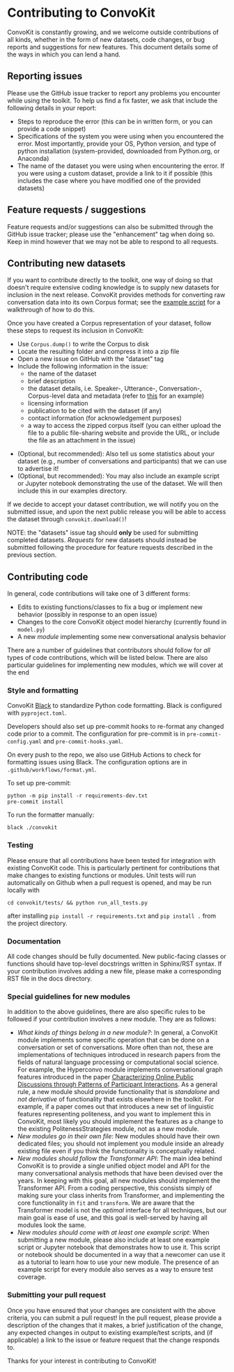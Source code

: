 # Contributing to ConvoKit

ConvoKit is constantly growing, and we welcome outside contributions of all kinds, whether in the form of new datasets, code changes, or bug reports and suggestions for new features. This document details some of the ways in which you can lend a hand.

## Reporting issues

Please use the GitHub issue tracker to report any problems you encounter while using the toolkit. To help us find a fix faster, we ask that include the following details in your report:

- Steps to reproduce the error (this can be in written form, or you can provide a code snippet)
- Specifications of the system you were using when you encountered the error. Most importantly, provide your OS, Python version, and type of python installation (system-provided, downloaded from Python.org, or Anaconda)
- The name of the dataset you were using when encountering the error. If you were using a custom dataset, provide a link to it if possible (this includes the case where you have modified one of the provided datasets)

## Feature requests / suggestions

Feature requests and/or suggestions can also be submitted through the GitHub issue tracker; please use the "enhancement" tag when doing so. Keep in mind however that we may not be able to respond to all requests.

## Contributing new datasets

If you want to contribute directly to the toolkit, one way of doing so that doesn't require extensive coding knowledge is to supply new datasets for inclusion in the next release. ConvoKit provides methods for converting raw conversation data into its own Corpus format; see the [example script](https://github.com/CornellNLP/ConvoKit/blob/master/examples/converting_movie_corpus.ipynb) for a walkthrough of how to do this.

Once you have created a Corpus representation of your dataset, follow these steps to request its inclusion in ConvoKit:

* Use `Corpus.dump()` to write the Corpus to disk
* Locate the resulting folder and compress it into a zip file
* Open a new issue on GitHub with the "dataset" tag
* Include the following information in the issue:
  * the name of the dataset
  * brief description
  * the dataset details, i.e. Speaker-, Utterance-, Conversation-, Corpus-level data and metadata (refer to [this](https://convokit.cornell.edu/documentation/chromium.html) for an example)
  * licensing information
  * publication to be cited with the dataset (if any)
  * contact information (for acknowledgement purposes)
  * a way to access the zipped corpus itself (you can either upload the file to a public file-sharing website and provide the URL, or include the file as an attachment in the issue)
- (Optional, but recommended): Also tell us some statistics about your dataset (e.g., number of conversations and participants) that we can use to advertise it!
- (Optional, but recommended): You may also include an example script or Jupyter notebook demonstrating the use of the dataset. We will then include this in our examples directory.

If we decide to accept your dataset contribution, we will notify you on the submitted issue, and upon the next public release you will be able to access the dataset through `convokit.download()`!

NOTE: the "datasets" issue tag should **only** be used for submitting completed datasets. _Requests_ for new datasets should instead be submitted following the procedure for feature requests described in the previous section.

## Contributing code

In general, code contributions will take one of 3 different forms:

- Edits to existing functions/classes to fix a bug or implement new behavior (possibly in response to an open issue)
- Changes to the core ConvoKit object model hierarchy (currently found in `model.py`)
- A new _module_ implementing some new conversational analysis behavior

There are a number of guidelines that contributors should follow for _all_ types of code contributions, which will be listed below. There are also particular guidelines for implementing new modules, which we will cover at the end

### Style and formatting

ConvoKit [Black](https://black.readthedocs.io/en/stable/) to standardize Python code formatting.
Black is configured with `pyproject.toml`.

Developers should also set up pre-commit hooks to re-format any changed code prior to a commit.
The configuration for pre-commit is in `pre-commit-config.yaml` and `pre-commit-hooks.yaml`.

On every push to the repo, we also use GitHub Actions to check for formatting issues using Black. The
configuration options are in `.github/workflows/format.yml`.


To set up pre-commit:

```
python -m pip install -r requirements-dev.txt
pre-commit install
```

To run the formatter manually:

```
black ./convokit
```


### Testing

Please ensure that all contributions have been tested for integration with existing ConvoKit code. This is particularly pertinent for contributions that make changes to existing functions or modules. Unit tests will run automatically on Github when a pull request is opened, and may be run locally with

```
cd convokit/tests/ && python run_all_tests.py
```

after installing `pip install -r requirements.txt` and `pip install .` from the project directory.

### Documentation

All code changes should be fully documented. New public-facing classes or functions should have top-level docstrings written in Sphinx/RST syntax. If your contribution involves adding a new file, please make a corresponding RST file in the docs directory.

### Special guidelines for new modules

In addition to the above guidelines, there are also specific rules to be followed if your contribution involves a new module. They are as follows:

- _What kinds of things belong in a new module?_: In general, a ConvoKit module implements some specific operation that can be done on a conversation or set of conversations. More often than not, these are implementations of techniques introduced in research papers from the fields of natural language processing or computational social science. For example, the Hyperconvo module implements conversational graph features introduced in the paper [Characterizing Online Public Discussions through Patterns of Participant Interactions](http://www.cs.cornell.edu/~cristian/Patterns_of_participant_interactions.html). As a general rule, a new module should provide functionality that is _standalone_ and _not derivative_ of functionality that exists elsewhere in the toolkit. For example, if a paper comes out that introduces a new set of linguistic features representing politeness, and you want to implement this in ConvoKit, most likely you should implement the features as a change to the existing PolitenessStrategies module, not as a new module.
- _New modules go in their own file_: New modules should have their own dedicated files; you should not implement you module inside an already existing file even if you think the functionality is conceptually related.
- _New modules should follow the Transformer API_: The main idea behind ConvoKit is to provide a single unified object model and API for the many conversational analysis methods that have been devised over the years. In keeping with this goal, all new modules should implement the Transformer API. From a coding perspective, this consists simply of making sure your class inherits from Transformer, and implementing the core functionality in `fit` and `transform`. We are aware that the Transformer model is not the _optimal_ interface for all techniques, but our main goal is ease of use, and this goal is well-served by having all modules look the same.
- _New modules should come with at least one example script_: When submitting a new module, please also include at least one example script or Jupyter notebook that demonstrates how to use it. This script or notebook should be documented in a way that a newcomer can use it as a tutorial to learn how to use your new module. The presence of an example script for every module also serves as a way to ensure test coverage.

### Submitting your pull request

Once you have ensured that your changes are consistent with the above criteria, you can submit a pull request! In the pull request, please provide a description of the changes that it makes, a brief justification of the change, any expected changes in output to existing example/test scripts, and (if applicable) a link to the issue or feature request that the change responds to.

Thanks for your interest in contributing to ConvoKit!
